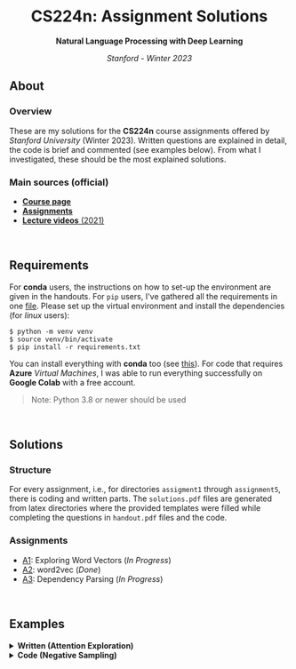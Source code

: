 <h1 align="center">CS224n: Assignment Solutions</h1>
<p align="center"><b>Natural Language Processing with Deep Learning</b></p>
<p align="center"><i>Stanford - Winter 2023</i></p>

## About

### Overview

These are my solutions for the **CS224n** course assignments offered by _Stanford University_ (Winter 2023). Written questions are explained in detail, the code is brief and commented (see examples below). From what I investigated, these should be the most explained solutions.

### Main sources (official)
* [**Course page**](http://web.stanford.edu/class/cs224n/index.html)
* [**Assignments**](http://web.stanford.edu/class/cs224n/index.html#schedule)
* [**Lecture videos** (2021)](https://www.youtube.com/playlist?list=PLoROMvodv4rOSH4v6133s9LFPRHjEmbmJ)

<br>

## Requirements
For **conda** users, the instructions on how to set-up the environment are given in the handouts. For `pip` users, I've gathered all the requirements in one [file](requirements.txt). Please set up the virtual environment and install the dependencies (for _linux_ users):

```shell
$ python -m venv venv
$ source venv/bin/activate
$ pip install -r requirements.txt
```

You can install everything with **conda** too (see [this](https://stackoverflow.com/questions/51042589/conda-version-pip-install-r-requirements-txt-target-lib)). For code that requires **Azure** _Virtual Machines_, I was able to run everything successfully on **Google Colab** with a free account.

> Note: Python 3.8 or newer should be used

<br>

## Solutions

### Structure

For every assignment, i.e., for directories `assigment1` through `assignment5`, there is coding and written parts. The `solutions.pdf` files are generated from latex directories where the provided templates were filled while completing the questions in `handout.pdf` files and the code.

### Assignments

* [A1](assignment1): Exploring Word Vectors (_In Progress_)
* [A2](assignment2): word2vec (_Done_)
* [A3](assignment3): Dependency Parsing (_In Progress_)

<br>

## Examples

<details><summary><b>Written (Attention Exploration)</b></summary>
<br>

**Question (b) ii.**

<hr>

<sub>
As before, let $v_a$ and $v_b$ be two value vectors corresponding to key vectors $k_a$ and $k_b$, respectively. Assume that <b>(1)</b> all key vectors are orthogonal, so $k_i^\top k_j = 0$ for all $i \neq j$; and <b>(2)</b> all key vectors have norm $1$ (recall that a vector $x$ has norm 1 iff $x^\top x = 1$). <b>Find an expression</b> for a query vector $q$ such that $c \approx \frac{1}{2}(v_a + v_b)$.<br>
<sub>
<b>Hint</b>: while the <i>softmax</i> function will never <i>exactly</i> average the two vectors, you can get close by using a large scalar multiple in the expression.
</sub></sub>

<hr>

<br>

**Answer**

<hr>

<sub>
Assume that $\mathbf{c}$ is approximated as follows:
</sub>

<sub>
$$\mathbf{c}\approx 0.5 \mathbf{v}_a + 0.5 \mathbf{v}_b$$
</sub>

<sub>
This means we want $\alpha_a\approx0.5$ and $\alpha_b\approx0.5$, which can be achieved when (whenever $i\ne a$ and $i\ne b$):
</sub>

<sub>
$$\mathbf{k}_a^{\top}\mathbf{q}\approx\mathbf{k}_b^{\top}\mathbf{q} \gg \mathbf{k}_i^{\top}\mathbf{q}$$
</sub>

<sub>
Like explained in the previous question, if the dot product is big, the probability mass will also be big and we want a balanced mass between $\alpha_a$ and $\alpha_b$. $\mathbf{q}$ will be largest for $\mathbf{k}_a$ and $\mathbf{k}_b$ when it is a large multiplicative of a vector that contains a component in $\mathbf{k}_a$ direction and in $\mathbf{k}_b$ direction:
</sub>

<sub>
$$\mathbf{q}=\beta(\mathbf{k}_a + \mathbf{k}_b),\quad\text{where } \beta \gg 0$$
</sub>

<sub>
Now, since the keys are orthogonal to each other, it is easy to see that:
</sub>

<sub>
$$\mathbf{k}_a^{\top}\mathbf{q}=\beta; \quad \mathbf{k}_b^{\top}\mathbf{q}=\beta; \quad \mathbf{k}_i^{\top}\mathbf{q}=0, \text{ whever }i\ne a\text{ and }i\ne b$$
</sub>

<sub>
Thus when we exponentiate, only $\exp(\beta)$ will matter, because $\exp(0)$ will be insignificant to the probability mass. We get that:
</sub>

<sub>
$$\alpha_a=\alpha_b=\frac{\exp(\beta)}{n-2 + 2\exp(\beta)}\approx\frac{\exp(\beta)}{2\exp(\beta)}\approx\frac{1}{2}, \text{ for }\beta \gg 0$$
</sub>

<hr>


</details>

<details><summary><b>Code (Negative Sampling)</b></summary>
<sub>

```python
def negSamplingLossAndGradient(
    centerWordVec,
    outsideWordIdx,
    outsideVectors,
    dataset,
    K=10
):
    """ Negative sampling loss function for word2vec models

    Implement the negative sampling loss and gradients for a centerWordVec
    and a outsideWordIdx word vector as a building block for word2vec
    models. K is the number of negative samples to take.

    Note: The same word may be negatively sampled multiple times. For
    example if an outside word is sampled twice, you shall have to
    double count the gradient with respect to this word. Thrice if
    it was sampled three times, and so forth.

    Arguments/Return Specifications: same as naiveSoftmaxLossAndGradient
    """

    # Negative sampling of words is done for you. Do not modify this if you
    # wish to match the autograder and receive points!
    negSampleWordIndices = getNegativeSamples(outsideWordIdx, dataset, K)
    indices = [outsideWordIdx] + negSampleWordIndices

    ### YOUR CODE HERE (~10 Lines)

    ### Please use your implementation of sigmoid in here.

    # We will multiply where same words are involved, avoiding recalculations
    un, idx, n_reps = np.unique(indices, return_index=True, return_counts=True)
    U_concat = outsideVectors[un]
    
    # For convenience
    n_reps[idx==0] *= -1
    U_concat[idx!=0] *= -1
    S = sigmoid(centerWordVec @ U_concat.T)
    
    # Find loss and derivatives w.r.t. v_c, U
    loss = -(np.abs(n_reps) * np.log(S)).sum()
    gradCenterVec = np.abs(n_reps) * (1 - S) @ -U_concat
    gradOutsideVecs = np.zeros_like(outsideVectors)
    gradOutsideVecs[un] = n_reps[:, None] * np.outer(1 - S, centerWordVec)

    ### END YOUR CODE

    return loss, gradCenterVec, gradOutsideVecs
```

</sub>
</details>
